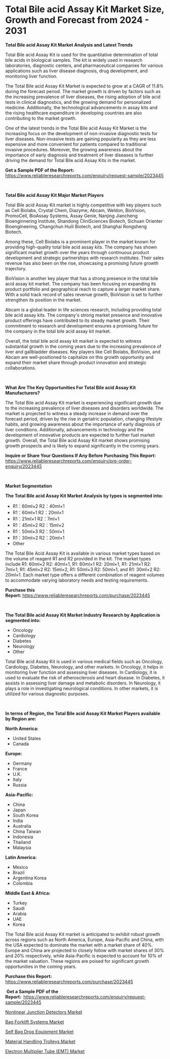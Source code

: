 <p><h1>Total Bile acid Assay Kit Market Size, Growth and Forecast from 2024 - 2031</h1></p><p><strong>Total Bile acid Assay Kit Market Analysis and Latest Trends</strong></p>
<p><p>Total Bile acid Assay Kit is used for the quantitative determination of total bile acids in biological samples. The kit is widely used in research laboratories, diagnostic centers, and pharmaceutical companies for various applications such as liver disease diagnosis, drug development, and monitoring liver function.</p><p>The Total Bile acid Assay Kit Market is expected to grow at a CAGR of 11.8% during the forecast period. The market growth is driven by factors such as the increasing prevalence of liver diseases, the rising adoption of bile acid tests in clinical diagnostics, and the growing demand for personalized medicine. Additionally, the technological advancements in assay kits and the rising healthcare expenditure in developing countries are also contributing to the market growth.</p><p>One of the latest trends in the Total Bile acid Assay Kit Market is the increasing focus on the development of non-invasive diagnostic tests for liver diseases. Non-invasive tests are gaining popularity as they are less expensive and more convenient for patients compared to traditional invasive procedures. Moreover, the growing awareness about the importance of early diagnosis and treatment of liver diseases is further driving the demand for Total Bile acid Assay Kits in the market.</p></p>
<p><strong>Get a Sample PDF of the Report:&nbsp;</strong> <a href="https://www.reliableresearchreports.com/enquiry/request-sample/2023445">https://www.reliableresearchreports.com/enquiry/request-sample/2023445</a></p>
<p>&nbsp;</p>
<p><strong>Total Bile acid Assay Kit Major Market Players</strong></p>
<p><p>Total Bile acid Assay Kit market is highly competitive with key players such as Cell Biolabs, Crystal Chem, Diazyme, Abcam, Weldon, BioVision, PromoCell, BioAssay Systems, Assay Genie, Nanjing Jiancheng Bioenginnering Institute, Shandong CliniSciences Biotech, Sichuan Orienter Bioengineering, Changchun Huili Biotech, and Shanghai Rongsheng Biotech.</p><p>Among these, Cell Biolabs is a prominent player in the market known for providing high-quality total bile acid assay kits. The company has shown significant market growth over the years through continuous product development and strategic partnerships with research institutes. Their sales revenue has also been on the rise, showcasing a promising future growth trajectory.</p><p>BioVision is another key player that has a strong presence in the total bile acid assay kit market. The company has been focusing on expanding its product portfolio and geographical reach to capture a larger market share. With a solid track record of sales revenue growth, BioVision is set to further strengthen its position in the market.</p><p>Abcam is a global leader in life sciences research, including providing total bile acid assay kits. The company's strong market presence and innovative product offerings have contributed to its steady market growth. Their commitment to research and development ensures a promising future for the company in the total bile acid assay kit market.</p><p>Overall, the total bile acid assay kit market is expected to witness substantial growth in the coming years due to the increasing prevalence of liver and gallbladder diseases. Key players like Cell Biolabs, BioVision, and Abcam are well-positioned to capitalize on this growth opportunity and expand their market share through product innovation and strategic collaborations.</p></p>
<p>&nbsp;</p>
<p><strong>What Are The Key Opportunities For Total Bile acid Assay Kit Manufacturers?</strong></p>
<p><p>The Total Bile acid Assay Kit market is experiencing significant growth due to the increasing prevalence of liver diseases and disorders worldwide. The market is projected to witness a steady increase in demand over the forecast period, driven by the rise in geriatric population, changing lifestyle habits, and growing awareness about the importance of early diagnosis of liver conditions. Additionally, advancements in technology and the development of innovative products are expected to further fuel market growth. Overall, the Total Bile acid Assay Kit market shows promising growth prospects and is likely to expand significantly in the coming years.</p></p>
<p><strong>Inquire or Share Your Questions If Any Before Purchasing This Report:</strong> <a href="https://www.reliableresearchreports.com/enquiry/pre-order-enquiry/2023445">https://www.reliableresearchreports.com/enquiry/pre-order-enquiry/2023445</a></p>
<p>&nbsp;</p>
<p><strong>Market Segmentation</strong></p>
<p><strong>The Total Bile acid Assay Kit Market Analysis by types is segmented into:</strong></p>
<p><ul><li>R1：60ml×2 R2：40ml×1</li><li>R1：60ml×1 R2：20ml×1</li><li>R1：21ml×1 R2：7ml×1</li><li>R1：45ml×2 R2：15ml×2</li><li>R1：50ml×3 R2：50ml×1</li><li>R1：30ml×2 R2：20ml×1</li><li>Other</li></ul></p>
<p><p>The Total Bile Acid Assay Kit is available in various market types based on the volume of reagent R1 and R2 provided in the kit. The market types include R1: 60ml×2 R2: 40ml×1, R1: 60ml×1 R2: 20ml×1, R1: 21ml×1 R2: 7ml×1, R1: 45ml×2 R2: 15ml×2, R1: 50ml×3 R2: 50ml×1, and R1: 30ml×2 R2: 20ml×1. Each market type offers a different combination of reagent volumes to accommodate varying laboratory needs and testing requirements.</p></p>
<p><strong>Purchase this Report:&nbsp;</strong><a href="https://www.reliableresearchreports.com/purchase/2023445">https://www.reliableresearchreports.com/purchase/2023445</a></p>
<p>&nbsp;</p>
<p><strong>The Total Bile acid Assay Kit Market Industry Research by Application is segmented into:</strong></p>
<p><ul><li>Oncology</li><li>Cardiology</li><li>Diabetes</li><li>Neurology</li><li>Other</li></ul></p>
<p><p>Total Bile acid Assay Kit is used in various medical fields such as Oncology, Cardiology, Diabetes, Neurology, and other markets. In Oncology, it helps in monitoring liver function and assessing liver diseases. In Cardiology, it is used to evaluate the risk of atherosclerosis and heart disease. In Diabetes, it assists in assessing liver damage and metabolic disorders. In Neurology, it plays a role in investigating neurological conditions. In other markets, it is utilized for various diagnostic purposes.</p></p>
<p>&nbsp;</p>
<p><strong>In terms of Region, the Total Bile acid Assay Kit Market Players available by Region are:</strong></p>
<p>
    <p> <strong> North America: </strong>
        <ul>
            <li>United States</li>
            <li>Canada</li>
        </ul>
        </p> 
    <p> <strong> Europe: </strong>
        <ul>
            <li>Germany</li>
            <li>France</li>
            <li>U.K.</li>
            <li>Italy</li>
            <li>Russia</li>
        </ul>
        </p> 
    <p> <strong> Asia-Pacific: </strong>
        <ul>
            <li>China</li>
            <li>Japan</li>
            <li>South Korea</li>
            <li>India</li>
            <li>Australia</li>
            <li>China Taiwan</li>
            <li>Indonesia</li>
            <li>Thailand</li>
            <li>Malaysia</li>
        </ul>
        </p> 
    <p> <strong> Latin America: </strong>
        <ul>
            <li>Mexico</li>
            <li>Brazil</li>
            <li>Argentina Korea</li>
            <li>Colombia</li>
        </ul>
        </p> 
    <p> <strong> Middle East & Africa: </strong>
        <ul>
            <li>Turkey</li>
            <li>Saudi</li>
            <li>Arabia</li>
            <li>UAE</li>
            <li>Korea</li>
        </ul>
    </p>
    </p>
<p><p>The Total Bile acid Assay Kit market is anticipated to exhibit robust growth across regions such as North America, Europe, Asia-Pacific and China, with the USA expected to dominate the market with a market share of 40%. Europe and China are projected to closely follow with market shares of 30% and 20% respectively, while Asia-Pacific is expected to account for 10% of the market valuation. These regions are poised for significant growth opportunities in the coming years.</p></p>
<p><strong>Purchase this Report: </strong><a href="https://www.reliableresearchreports.com/purchase/2023445">https://www.reliableresearchreports.com/purchase/2023445</a></p>
<p>&nbsp;<strong>Get a Sample PDF of the Report:&nbsp;&nbsp;</strong><a href="https://www.reliableresearchreports.com/enquiry/request-sample/2023445">https://www.reliableresearchreports.com/enquiry/request-sample/2023445</a></p>
<p><strong></strong></p>
<p><p><a href="https://view.publitas.com/reportprime-1/nonlinear-junction-detectors-market-analysis-and-market-size-global-industry-overview-market-segmentation-and-forecast-2024-to-2031/">Nonlinear Junction Detectors Market</a></p><p><a href="https://frill-swim-3cd.notion.site/Global-Bag-Forklift-Systems-Market-Size-and-Market-Trends-Insights-and-Projections-from-2024-to-203-aa867f589ffc4b5abe967334a21ab8ed">Bag Forklift Systems Market</a></p><p><a href="https://spotless-saver-8fd.notion.site/Self-Bag-Drop-Equipment-Market-Size-Focuses-on-Market-Dynamics-In-Depth-Analysis-and-Future-Project-ce550bbc49c3462c811cb7b887530812">Self Bag Drop Equipment Market</a></p><p><a href="https://cautious-neon-760.notion.site/Material-Handling-Trolleys-Market-Dynamics-2024-2031-Also-about-Its-Market-Trends-Projections-and-7598d37d417046189e85802913c9c877">Material Handling Trolleys Market</a></p><p><a href="https://view.publitas.com/reportprime-1/electron-multiplier-tube-emt-market-size-evaluating-its-market-trends-growth-and-projections-2024-2031/">Electron Multiplier Tube (EMT) Market</a></p></p>